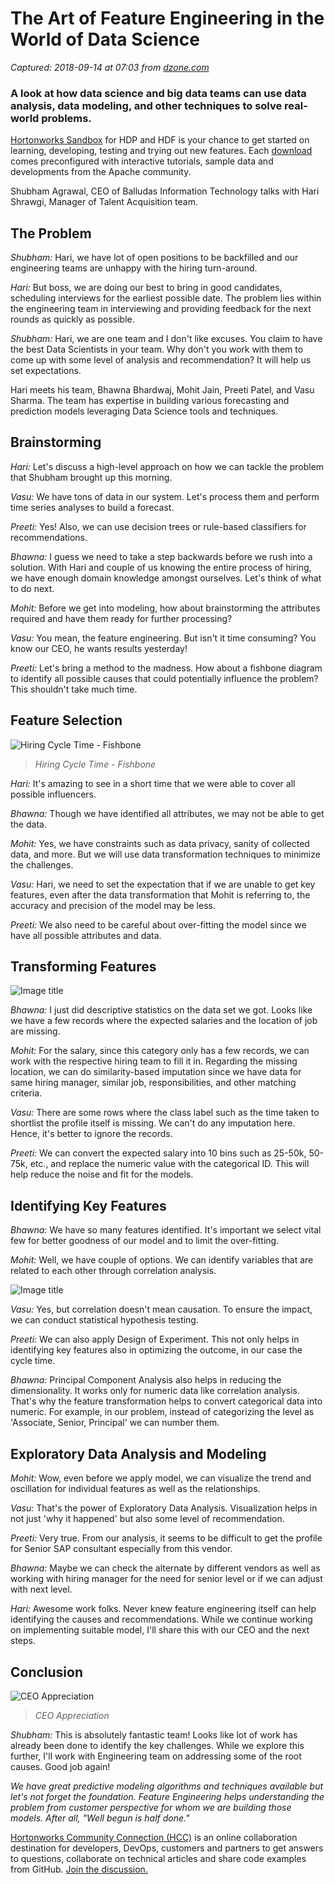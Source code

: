 # The Art of Feature Engineering in the World of Data Science

_Captured: 2018-09-14 at 07:03 from [dzone.com](https://dzone.com/articles/art-of-feature-engineering-in-the-world-of-data-sc?edition=396191&utm_source=Daily%20Digest&utm_medium=email&utm_campaign=Daily%20Digest%202018-09-13)_

###  A look at how data science and big data teams can use data analysis, data modeling, and other techniques to solve real-world problems. 

[Hortonworks Sandbox](https://dzone.com/go?i=285437&u=https%3A%2F%2Fhortonworks.com%2Fproducts%2Fsandbox%2F%3Futm_campaign%3Ddzonepre%2Fpostroll%26utm_medium%3Ddisplay%26apos%3B%26utm_source%3Ddzone%26utm_id%3D2216633) for HDP and HDF is your chance to get started on learning, developing, testing and trying out new features. Each [download](https://dzone.com/go?i=285437&u=https%3A%2F%2Fhortonworks.com%2Fproducts%2Fsandbox%2F%3Futm_campaign%3Ddzonepre%2Fpostroll%26utm_medium%3Ddisplay%26apos%3B%26utm_source%3Ddzone%26utm_id%3D2216633) comes preconfigured with interactive tutorials, sample data and developments from the Apache community.

Shubham Agrawal, CEO of Balludas Information Technology talks with Hari Shrawgi, Manager of Talent Acquisition team.

## **The Problem**

_Shubham:_ Hari, we have lot of open positions to be backfilled and our engineering teams are unhappy with the hiring turn-around.

_Hari:_ But boss, we are doing our best to bring in good candidates, scheduling interviews for the earliest possible date. The problem lies within the engineering team in interviewing and providing feedback for the next rounds as quickly as possible.

_Shubham:_ Hari, we are one team and I don't like excuses. You claim to have the best Data Scientists in your team. Why don't you work with them to come up with some level of analysis and recommendation? It will help us set expectations.

Hari meets his team, Bhawna Bhardwaj, Mohit Jain, Preeti Patel, and Vasu Sharma. The team has expertise in building various forecasting and prediction models leveraging Data Science tools and techniques.

## **Brainstorming**

_Hari:_ Let's discuss a high-level approach on how we can tackle the problem that Shubham brought up this morning.

_Vasu:_ We have tons of data in our system. Let's process them and perform time series analyses to build a forecast.

_Preeti:_ Yes! Also, we can use decision trees or rule-based classifiers for recommendations.

_Bhawna:_ I guess we need to take a step backwards before we rush into a solution. With Hari and couple of us knowing the entire process of hiring, we have enough domain knowledge amongst ourselves. Let's think of what to do next.

_Mohit:_ Before we get into modeling, how about brainstorming the attributes required and have them ready for further processing?

_Vasu:_ You mean, the feature engineering. But isn't it time consuming? You know our CEO, he wants results yesterday!

_Preeti:_ Let's bring a method to the madness. How about a fishbone diagram to identify all possible causes that could potentially influence the problem? This shouldn't take much time.

## **Feature Selection**

![Hiring Cycle Time - Fishbone](https://dzone.com/storage/temp/10194365-featureengg-1.png)

> _Hiring Cycle Time - Fishbone_

_Hari:_ It's amazing to see in a short time that we were able to cover all possible influencers.

_Bhawna:_ Though we have identified all attributes, we may not be able to get the data.

_Mohit:_ Yes, we have constraints such as data privacy, sanity of collected data, and more. But we will use data transformation techniques to minimize the challenges.

_Vasu:_ Hari, we need to set the expectation that if we are unable to get key features, even after the data transformation that Mohit is referring to, the accuracy and precision of the model may be less.

_Preeti:_ We also need to be careful about over-fitting the model since we have all possible attributes and data.

## **Transforming Features**

![Image title](https://dzone.com/storage/temp/10194366-featureengg-2.png)

_Bhawna:_ I just did descriptive statistics on the data set we got. Looks like we have a few records where the expected salaries and the location of job are missing.

_Mohit:_ For the salary, since this category only has a few records, we can work with the respective hiring team to fill it in. Regarding the missing location, we can do similarity-based imputation since we have data for same hiring manager, similar job, responsibilities, and other matching criteria.

_Vasu:_ There are some rows where the class label such as the time taken to shortlist the profile itself is missing. We can't do any imputation here. Hence, it's better to ignore the records.

_Preeti:_ We can convert the expected salary into 10 bins such as 25-50k, 50-75k, etc., and replace the numeric value with the categorical ID. This will help reduce the noise and fit for the models.

## **Identifying Key Features**

_Bhawna:_ We have so many features identified. It's important we select vital few for better goodness of our model and to limit the over-fitting.

_Mohit:_ Well, we have couple of options. We can identify variables that are related to each other through correlation analysis.

![Image title](https://dzone.com/storage/temp/10194374-featureengg-3.png)

_Vasu:_ Yes, but correlation doesn't mean causation. To ensure the impact, we can conduct statistical hypothesis testing.

_Preeti:_ We can also apply Design of Experiment. This not only helps in identifying key features also in optimizing the outcome, in our case the cycle time.

_Bhawna:_ Principal Component Analysis also helps in reducing the dimensionality. It works only for numeric data like correlation analysis. That's why the feature transformation helps to convert categorical data into numeric. For example, in our problem, instead of categorizing the level as 'Associate, Senior, Principal' we can number them.

## **Exploratory Data Analysis and Modeling**

_Mohit:_ Wow, even before we apply model, we can visualize the trend and oscillation for individual features as well as the relationships.

_Vasu:_ That's the power of Exploratory Data Analysis. Visualization helps in not just 'why it happened' but also some level of recommendation.

_Preeti:_ Very true. From our analysis, it seems to be difficult to get the profile for Senior SAP consultant especially from this vendor.

_Bhawna:_ Maybe we can check the alternate by different vendors as well as working with hiring manager for the need for senior level or if we can adjust with next level.

_Hari:_ Awesome work folks. Never knew feature engineering itself can help identifying the causes and recommendations. While we continue working on implementing suitable model, I'll share this with our CEO and the next steps.

## **Conclusion**

![CEO Appreciation](https://dzone.com/storage/temp/10194395-fe4.png)

> _CEO Appreciation_

_Shubham:_ This is absolutely fantastic team! Looks like lot of work has already been done to identify the key challenges. While we explore this further, I'll work with Engineering team on addressing some of the root causes. Good job again!

_We have great predictive modeling algorithms and techniques available but let's not forget the foundation. Feature Engineering helps understanding the problem from customer perspective for whom we are building those models. After all, "Well begun is half done."_

[Hortonworks Community Connection (HCC)](https://dzone.com/go?i=293443&u=https%3A%2F%2Fcommunity.hortonworks.com%2Findex.html%3Futm_campaign%3Ddzonepre%2Fpostrollv2%26utm_medium%3D3rd-party-resource%26utm_source%3Ddzone%26utm_id%3D2307295) is an online collaboration destination for developers, DevOps, customers and partners to get answers to questions, collaborate on technical articles and share code examples from GitHub. [Join the discussion.](https://dzone.com/go?i=293443&u=https%3A%2F%2Fcommunity.hortonworks.com%2Findex.html%3Futm_campaign%3Ddzonepre%2Fpostrollv2%26utm_medium%3D3rd-party-resource%26utm_source%3Ddzone%26utm_id%3D2307295)
